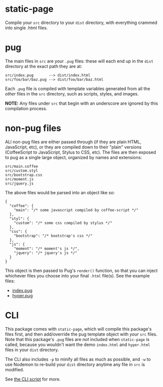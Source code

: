 # static-page

Compile your `src` directory to your `dist` directory, with everything crammed
into single .html files.

# pug

The main files in `src` are your `.pug` files: these will each end up in
the `dist` directory at the exact path they are at:

    src/index.pug       --> dist/index.html
    src/foo/bar/baz.pug --> dist/foo/bar/baz.html

Each `.pug` file is compiled with template variables generated from all
the _other_ files in the `src` directory, such as scripts, styles, and
images.

**NOTE:** Any files under `src` that begin with an underscore are
ignored by this compilation process.

# non-pug files

ALl non-pug files are either passed through (if they are plain HTML,
JavaScript, etc), or they are compiled down to their "plain" versions
(CoffeeScript to JavaScript, Stylus to CSS, etc). The files are then exposed
to pug as a single large object, organized by names and extensions:

    src/main.coffee
    src/custom.styl
    src/bootstrap.css
    src/moment.js
    src/jquery.js

The above files would be parsed into an object like so:

    {
      "coffee": {
        "main": "/* some javascript compiled by coffee-script */"
      },
      "styl": {
        "custom": "/* some css compiled by stylus */"
      },
      "css": {
        "bootstrap": "/* bootstrap's css */"
      },
      "js": {
        "moment": "/* moment's js */",
        "jquery": "/* jquery's js */"
      }
    }


This object is then passed to Pug's `render()` function, so that you can
inject whichever files you choose into your final `.html` file(s). See the
example files:

* [index.pug](src/index.pug)
* [hyper.pug](src/hyper.pug)

# CLI

This package comes with `static-page`, which will compile this package's files
first, and then add/override the pug template object with _your_ `src` files.
Note that this package's `.pug` files are _not_ included when `static-page` is
called, because you wouldn't want the demo `index.html` and `hyper.html` files
in your `dist` directory.

The CLI also includes `-p` to minify all files as much as possible, and `-w`
to use Nodemon to re-build your `dist` directory anytime any file in `src`
is modified.

See [the CLI script](src/_cli.coffee) for more.
